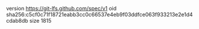 version https://git-lfs.github.com/spec/v1
oid sha256:c5cf0c71f18721eabb3cc0c66537e4eb9f03ddfce063f933213e2e1d4cdab8db
size 1815
